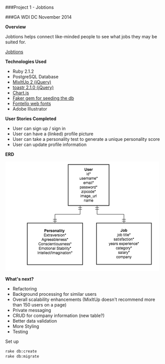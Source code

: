 ###Project 1 - Jobtions

###GA WDI DC November 2014 

**Overview**

Jobtions helps connect like-minded people to see what jobs they may be suited for.

[Jobtions](https://still-ravine-2038.herokuapp.com/)

**Technologies Used**

- Ruby 2.1.2
- PostgreSQL Database
- [MixItUp 2 (jQuery)](https://mixitup.kunkalabs.com/)
- [toastr 2.1.0 (jQuery)](https://github.com/CodeSeven/toastr)
- [Chart.js](http://www.chartjs.org/)
- [Faker gem for seeding the db](https://github.com/stympy/faker)
- [Fontello web fonts](http://fontello.com/)
- Adobe Illustrator

**User Stories Completed** 

- User can sign up / sign in 
- User can have a (linked) profile picture
- User can take a personality test to generate a unique personality score
- User can update profile information

**ERD**

![](erd.png)

**What's next?**
- Refactoring
- Background processing for similar users
- Overall scalability enhancements (MixItUp doesn't recommend more than 150 users on a page)
- Private messaging
- CRUD for company information (new table?)
- Better data validation
- More Styling 
- Testing

Set up
  
    rake db:create
    rake db:migrate
 